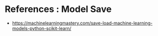 
# References : Model Save 
- https://machinelearningmastery.com/save-load-machine-learning-models-python-scikit-learn/
